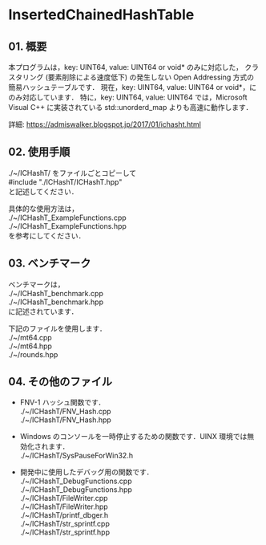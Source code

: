 # InsertedChainedHashTable

## 01. 概要
 本プログラムは，key: UINT64, value: UINT64 or void* のみに対応した，
 クラスタリング (要素削除による速度低下) の発生しない Open Addressing 方式の簡易ハッシュテーブルです．
 現在，key: UINT64, value: UINT64 or void*，にのみ対応しています．
 特に，key: UINT64, value: UINT64 では，Microsoft Visual C++ に実装されている std::unorderd_map
 よりも高速に動作します．

 詳細: https://admiswalker.blogspot.jp/2017/01/ichasht.html

## 02. 使用手順
 ./~/ICHashT/ をファイルごとコピーして  
 #include "./ICHashT/ICHashT.hpp"  
 と記述してください．
 
 具体的な使用方法は，  
 ./~/ICHashT_ExampleFunctions.cpp  
 ./~/ICHashT_ExampleFunctions.hpp  
 を参考にしてください．
 
## 03. ベンチマーク
 ベンチマークは，  
 ./~/ICHashT_benchmark.cpp  
 ./~/ICHashT_benchmark.hpp  
 に記述されています．
 
 下記のファイルを使用します．  
 ./~/mt64.cpp  
 ./~/mt64.hpp  
 ./~/rounds.hpp  

## 04. その他のファイル  
 - FNV-1 ハッシュ関数です．  
 ./~/ICHashT/FNV_Hash.cpp  
 ./~/ICHashT/FNV_Hash.hpp  
 
 - Windows のコンソールを一時停止するための関数です．UINX 環境では無効化されます．  
 ./~/ICHashT/SysPauseForWin32.h  

 - 開発中に使用したデバッグ用の関数です．  
 ./~/ICHashT_DebugFunctions.cpp  
 ./~/ICHashT_DebugFunctions.hpp  
 ./~/ICHashT/FileWriter.cpp  
 ./~/ICHashT/FileWriter.hpp  
 ./~/ICHashT/printf_dbger.h  
 ./~/ICHashT/str_sprintf.cpp  
 ./~/ICHashT/str_sprintf.hpp  

